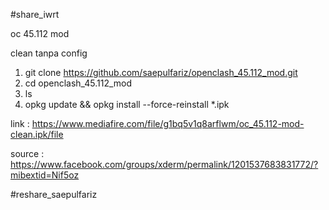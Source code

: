 #share_iwrt

oc 45.112 mod

clean tanpa config

1. git clone https://github.com/saepulfariz/openclash_45.112_mod.git
2. cd openclash_45.112_mod
3. ls
4. opkg update && opkg install --force-reinstall *.ipk

link : https://www.mediafire.com/file/g1bq5v1q8arflwm/oc_45.112-mod-clean.ipk/file


source : 
https://www.facebook.com/groups/xderm/permalink/1201537683831772/?mibextid=Nif5oz


#reshare_saepulfariz